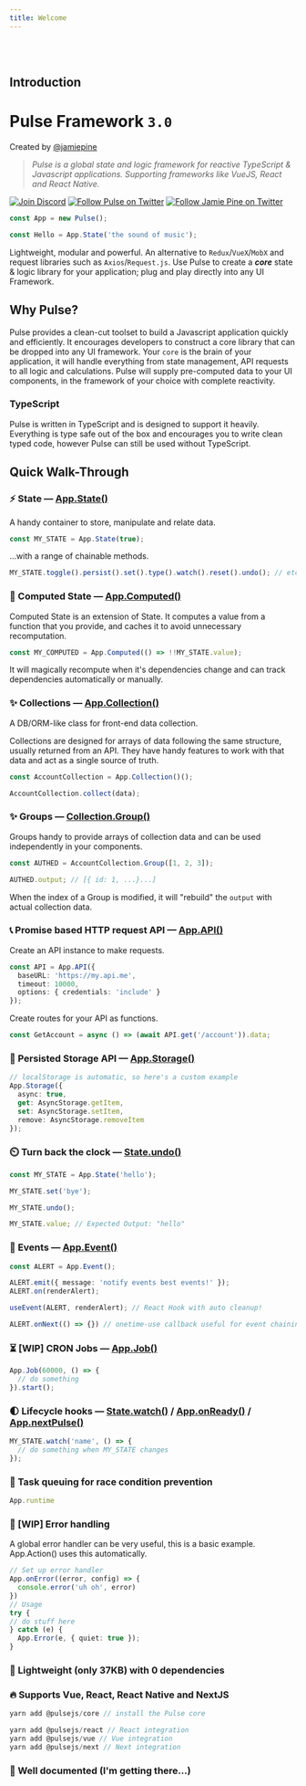 ```yaml
---
title: Welcome
---
```


<br />
<br />

## Introduction

# Pulse Framework `3.0`

Created by [@jamiepine](https://twitter.com/jamiepine)

> _Pulse is a global state and logic framework for reactive TypeScript & Javascript applications. Supporting frameworks like VueJS, React and React Native._

<!-- Using HTML instead of Markdown links because they get themed with an 'external' badge -->
<!-- TODO: Figure out if there's a way to remove the external badge so we can use sane syntax -->
<a href="https://discord.gg/RjG8ShB" target="_blank">
  <img src="https://discordapp.com/api/guilds/658189217746255881/embed.png" alt="Join Discord"></a>
<a href="https://twitter.com/pulseframework" target="_blank">
  <img src="https://img.shields.io/twitter/follow/pulseframework.svg?label=Pulse+on+Twitter" alt="Follow Pulse on Twitter"></a>
<a href="https://twitter.com/jamiepine" target="_blank">
  <img src="https://img.shields.io/twitter/follow/jamiepine.svg?label=Jamie+on+Twitter" alt="Follow Jamie Pine on Twitter"></a>

<!-- [![Join Discord](https://discordapp.com/api/guilds/658189217746255881/embed.png)](https://discord.gg/RjG8ShB)
[![Follow Pulse on Twitter](https://img.shields.io/twitter/follow/pulseframework.svg?label=Pulse+on+Twitter)](https://twitter.com/pulseframework)
[![Follow Jamie Pine on Twitter](https://img.shields.io/twitter/follow/jamiepine.svg?label=Jamie+on+Twitter)](https://twitter.com/jamiepine) -->

```ts
const App = new Pulse();

const Hello = App.State('the sound of music');
```

Lightweight, modular and powerful. An alternative to `Redux`/`VueX`/`MobX` and request libraries such as `Axios`/`Request.js`. Use Pulse to create a **_core_** state & logic library for your application; plug and play directly into any UI Framework.

## Why Pulse?

Pulse provides a clean-cut toolset to build a Javascript application quickly and efficiently. It encourages developers to construct a core library that can be dropped into any UI framework. Your `core` is the brain of your application, it will handle everything from state management, API requests to all logic and calculations. Pulse will supply pre-computed data to your UI components, in the framework of your choice with complete reactivity.

### TypeScript

Pulse is written in TypeScript and is designed to support it heavily. Everything is type safe out of the box and encourages you to write clean typed code, however Pulse can still be used without TypeScript.

## Quick Walk-Through

### :zap: **State** — [App.State()]()

A handy container to store, manipulate and relate data.

```ts
const MY_STATE = App.State(true);
```

...with a range of chainable methods.

```js
MY_STATE.toggle().persist().set().type().watch().reset().undo(); // etc...
```

### :robot: Computed State — [App.Computed()]()

Computed State is an extension of State. It computes a value from a function that you provide, and caches it to avoid unnecessary recomputation.

```ts
const MY_COMPUTED = App.Computed(() => !!MY_STATE.value);
```

It will magically recompute when it's dependencies change and can track dependencies automatically or manually.

### :sparkles: Collections — [App.Collection()]()

A DB/ORM-like class for front-end data collection.

Collections are designed for arrays of data following the same structure, usually returned from an API. They have handy features to work with that data and act as a single source of truth.

```ts
const AccountCollection = App.Collection()();

AccountCollection.collect(data);
```

### :sparkles: Groups — [Collection.Group()]()

Groups handy to provide arrays of collection data and can be used independently in your components.

```ts
const AUTHED = AccountCollection.Group([1, 2, 3]);

AUTHED.output; // [{ id: 1, ...}...]
```

When the index of a Group is modified, it will "rebuild" the `output` with actual collection data.

### :telephone_receiver: Promise based HTTP request API — [App.API()]()

Create an API instance to make requests.

```ts
const API = App.API({
  baseURL: 'https://my.api.me',
  timeout: 10000,
  options: { credentials: 'include' }
});
```

Create routes for your API as functions.

```ts
const GetAccount = async () => (await API.get('/account')).data;
```

### :floppy_disk: Persisted Storage API — [App.Storage()]()

```ts
// localStorage is automatic, so here's a custom example
App.Storage({
  async: true,
  get: AsyncStorage.getItem,
  set: AsyncStorage.setItem,
  remove: AsyncStorage.removeItem
});
```

### :timer_clock: Turn back the clock — [State.undo()]()

```ts
const MY_STATE = App.State('hello');

MY_STATE.set('bye');

MY_STATE.undo();

MY_STATE.value; // Expected Output: "hello"
```

### :bus: Events — [App.Event()]()

```ts
const ALERT = App.Event();

ALERT.emit({ message: 'notify events best events!' });
ALERT.on(renderAlert);

useEvent(ALERT, renderAlert); // React Hook with auto cleanup!

ALERT.onNext(() => {}) // onetime-use callback useful for event chaining.
```

### :hourglass_flowing_sand: [WIP] CRON Jobs — [App.Job()]()

```ts
App.Job(60000, () => {
  // do something
}).start();
```

### :first_quarter_moon: Lifecycle hooks — [State.watch()]() / [App.onReady()]() / [App.nextPulse()]()

```ts
MY_STATE.watch('name', () => {
  // do something when MY_STATE changes
});
```

### :construction: Task queuing for race condition prevention
```ts
App.runtime
```

### :closed_book: [WIP] Error handling
A global error handler can be very useful, this is a basic example. App.Action() uses this automatically.
```ts
// Set up error handler
App.onError((error, config) => {
  console.error('uh oh', error)
})
// Usage
try {
// do stuff here
} catch (e) {
  App.Error(e, { quiet: true });
}
```

### :leaves: Lightweight (only 37KB) with 0 dependencies

### :fire: Supports Vue, React, React Native and NextJS
```ts
yarn add @pulsejs/core // install the Pulse core

yarn add @pulsejs/react // React integration
yarn add @pulsejs/vue // Vue integration
yarn add @pulsejs/next // Next integration
```
### :yellow_heart: Well documented (I'm getting there...)
